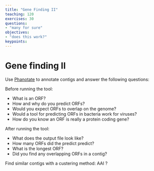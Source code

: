 ```yaml
---
title: "Gene Finding II"
teaching: 120
exercises: 30
questions:
- "many for sure"
objectives:
- "does this work?"
keypoints:
---
```


# Gene finding II

Use [Phanotate](https://github.com/deprekate/PHANOTATE) to annotate contigs and answer the following questions:

Before running the tool:  

- What is an ORF?
- How and why do you predict ORFs?
- Would you expect ORFs to overlap on the genome?
- Would a tool for predicting ORFs in bacteria work for viruses?
- How do you know an ORF is really a protein coding gene?

After running the tool:

- What does the output file look like?
- How many ORFs did the predict predict?
- What is the longest ORF?
- Did you find any overlapping ORFs in a contig?

Find similar contigs with a custering method: AAI ?
